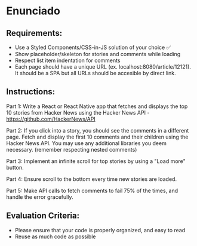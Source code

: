 # Enunciado

## Requirements:

- Use a Styled Components/CSS-in-JS solution of your choice ✅
- Show placeholder/skeleton for stories and comments while loading
- Respect list item indentation for comments
- Each page should have a unique URL (ex. localhost:8080/article/12121). It should be a SPA but all URLs should be accesible by direct link.

## Instructions:

Part 1: Write a React or React Native app that fetches and displays the top 10 stories from Hacker News using the Hacker News API - https://github.com/HackerNews/API

Part 2: If you click into a story, you should see the comments in a different page.
Fetch and display the first 10 comments and their children using the Hacker News API.
You may use any additional libraries you deem necessary. (remember respecting nested comments)

Part 3: Implement an infinite scroll for top stories by using a "Load more" button.

Part 4: Ensure scroll to the bottom every time new stories are loaded.

Part 5: Make API calls to fetch comments to fail 75% of the times, and handle the error gracefully.

## Evaluation Criteria:

- Please ensure that your code is properly organized, and easy to read
- Reuse as much code as possible
